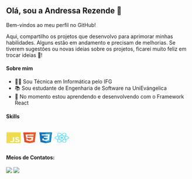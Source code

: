 ## Olá, sou a Andressa Rezende 👋

Bem-vindos ao meu perfil no GitHub! 

Aqui, compartilho os projetos que desenvolvo para aprimorar minhas habilidades. Alguns estão em andamento e precisam de melhorias. Se tiverem sugestões ou novas ideias sobre os projetos, ficarei muito feliz em trocar ideias 🥰!

<h4>Sobre mim</h4>

- 👩‍🎓 Sou Técnica em Informática pelo IFG
- 📚 Sou estudante de Engenharia de Software na UniEvángelica
- 🌱 No momento estou aprendendo e desenvolvendo com o Framework React

<h4>Skills</h4>
<div style="display: inline_block"><br>
  <img align="center" alt="Rafa-Js" height="30" width="40" src="https://raw.githubusercontent.com/devicons/devicon/master/icons/javascript/javascript-plain.svg">
  <img align="center" alt="Rafa-HTML" height="30" width="40" src="https://raw.githubusercontent.com/devicons/devicon/master/icons/html5/html5-original.svg">
  <img align="center" alt="Rafa-CSS" height="30" width="40" src="https://raw.githubusercontent.com/devicons/devicon/master/icons/css3/css3-original.svg">
  <img align="center" alt="Rafa-React" height="30" width="40" src="https://raw.githubusercontent.com/devicons/devicon/master/icons/react/react-original.svg">
</div>

 ##
 <h4>Meios de Contatos: </h4>
<div> 
  <a href = "mailto:andressa.122rezende@gmail.com"><img src="https://img.shields.io/badge/-Gmail-%23333?style=for-the-badge&logo=gmail&logoColor=white" target="_blank"></a>
  <a href="https://www.linkedin.com/in/andressa-rezende-087582299/" target="_blank"><img src="https://img.shields.io/badge/-LinkedIn-%230077B5?style=for-the-badge&logo=linkedin&logoColor=white" target="_blank"></a> 
</div>
<!-- 🔭 Atualmente estou estagiando como QA na empresa SoftNews. -->
